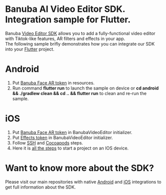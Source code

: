 # Banuba AI Video Editor SDK. Integration sample for Flutter.
Banuba [Video Editor SDK](https://www.banuba.com/video-editor-sdk) allows you to add a fully-functional video editor with Tiktok-like features, AR filters and effects in your app.   
The following sample brifly demonstrates how you can integrate our SDK into your [Flutter](https://flutter.dev/) project.  

# Android  
1. Put [Banuba Face AR token](https://github.com/Banuba/ve-sdk-flutter-integration-sample/blob/main/android/app/src/main/res/values/string.xml#4) in resources.
1. Run command **flutter run** to launch the sample on device or **cd android && ./gradlew clean && cd .. && flutter run** to clean and re-run the sample.

# iOS  
1. Put [Banuba Face AR token](https://github.com/Banuba/ve-sdk-ios-integration-sample/blob/4cb258f67a96e265a323ce3d7aa2c8eb518c167f/Example/Example/ViewController.swift#L28) in BanubaVideoEditor initializer.
2. Put [Effects token](https://github.com/Banuba/ve-sdk-ios-integration-sample/blob/4cb258f67a96e265a323ce3d7aa2c8eb518c167f/Example/Example/ViewController.swift#L29) in BanubaVideoEditor initializer.
3. Follow [SSH](https://github.com/Banuba/ve-sdk-ios-integration-sample#cocoapods) and [Cocoapods](https://github.com/Banuba/ve-sdk-ios-integration-sample#cocoapods) steps.
4. Here it is [all the steps](https://medium.com/@mpapag1995/how-to-deploy-a-flutter-app-to-an-ios-device-48b286d921d3) to start a project on an IOS device.

# Want to know more about the SDK?  
Please visit our main repositories with native [Android](https://github.com/Banuba/ve-sdk-android-integration-sample) and [iOS](https://github.com/Banuba/ve-sdk-ios-integration-sample) integrations to get full information about the SDK.
